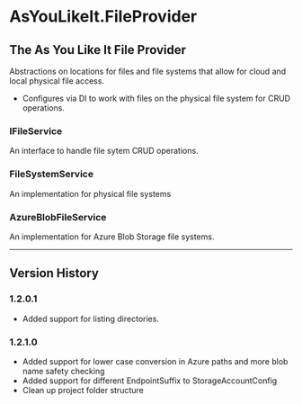 # AsYouLikeIt.FileProvider
## The As You Like It File Provider
Abstractions on locations for files and file systems that allow for cloud and local physical file access.
- Configures via DI to work with files on the physical file system for CRUD operations.

### IFileService
An interface to handle file sytem CRUD operations.

### FileSystemService
An implementation for physical file systems

### AzureBlobFileService
An implementation for Azure Blob Storage file systems.

***

## Version History

### 1.2.0.1
- Added support for listing directories.

### 1.2.1.0
- Added support for lower case conversion in Azure paths and more blob name safety checking
- Added support for different EndpointSuffix to StorageAccountConfig
- Clean up project folder structure